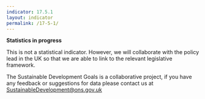 ```yaml
---
indicator: 17.5.1
layout: indicator
permalink: /17-5-1/
---
```

**Statistics in progress**              

This is not a statistical indicator. However, we will collaborate with the policy lead in the UK so that we are able to link to the relevant legislative framework.

The Sustainable Development Goals is a collaborative project, if you have any feedback or suggestions for data please contact us at <SustainableDevelopment@ons.gov.uk>
